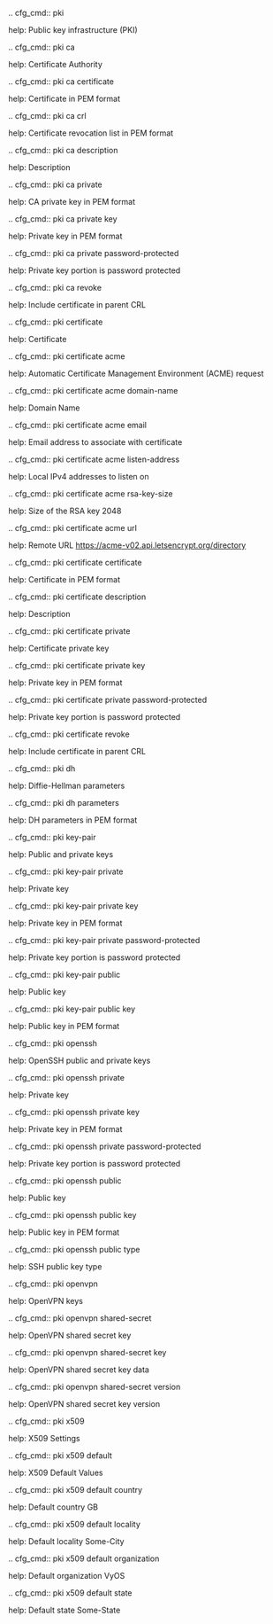 .. cfg_cmd:: pki

help: Public key infrastructure (PKI)

.. cfg_cmd:: pki ca <tag>

help: Certificate Authority

.. cfg_cmd:: pki ca <tag> certificate

help: Certificate in PEM format

.. cfg_cmd:: pki ca <tag> crl

help: Certificate revocation list in PEM format

.. cfg_cmd:: pki ca <tag> description

help: Description

.. cfg_cmd:: pki ca <tag> private

help: CA private key in PEM format

.. cfg_cmd:: pki ca <tag> private key

help: Private key in PEM format

.. cfg_cmd:: pki ca <tag> private password-protected

help: Private key portion is password protected

.. cfg_cmd:: pki ca <tag> revoke

help: Include certificate in parent CRL

.. cfg_cmd:: pki certificate <tag>

help: Certificate

.. cfg_cmd:: pki certificate <tag> acme

help: Automatic Certificate Management Environment (ACME) request

.. cfg_cmd:: pki certificate <tag> acme domain-name

help: Domain Name

.. cfg_cmd:: pki certificate <tag> acme email

help: Email address to associate with certificate

.. cfg_cmd:: pki certificate <tag> acme listen-address

help: Local IPv4 addresses to listen on

.. cfg_cmd:: pki certificate <tag> acme rsa-key-size

help: Size of the RSA key
2048


.. cfg_cmd:: pki certificate <tag> acme url

help: Remote URL
https://acme-v02.api.letsencrypt.org/directory


.. cfg_cmd:: pki certificate <tag> certificate

help: Certificate in PEM format

.. cfg_cmd:: pki certificate <tag> description

help: Description

.. cfg_cmd:: pki certificate <tag> private

help: Certificate private key

.. cfg_cmd:: pki certificate <tag> private key

help: Private key in PEM format

.. cfg_cmd:: pki certificate <tag> private password-protected

help: Private key portion is password protected

.. cfg_cmd:: pki certificate <tag> revoke

help: Include certificate in parent CRL

.. cfg_cmd:: pki dh <tag>

help: Diffie-Hellman parameters

.. cfg_cmd:: pki dh <tag> parameters

help: DH parameters in PEM format

.. cfg_cmd:: pki key-pair <tag>

help: Public and private keys

.. cfg_cmd:: pki key-pair <tag> private

help: Private key

.. cfg_cmd:: pki key-pair <tag> private key

help: Private key in PEM format

.. cfg_cmd:: pki key-pair <tag> private password-protected

help: Private key portion is password protected

.. cfg_cmd:: pki key-pair <tag> public

help: Public key

.. cfg_cmd:: pki key-pair <tag> public key

help: Public key in PEM format

.. cfg_cmd:: pki openssh <tag>

help: OpenSSH public and private keys

.. cfg_cmd:: pki openssh <tag> private

help: Private key

.. cfg_cmd:: pki openssh <tag> private key

help: Private key in PEM format

.. cfg_cmd:: pki openssh <tag> private password-protected

help: Private key portion is password protected

.. cfg_cmd:: pki openssh <tag> public

help: Public key

.. cfg_cmd:: pki openssh <tag> public key

help: Public key in PEM format

.. cfg_cmd:: pki openssh <tag> public type

help: SSH public key type

.. cfg_cmd:: pki openvpn

help: OpenVPN keys

.. cfg_cmd:: pki openvpn shared-secret <tag>

help: OpenVPN shared secret key

.. cfg_cmd:: pki openvpn shared-secret <tag> key

help: OpenVPN shared secret key data

.. cfg_cmd:: pki openvpn shared-secret <tag> version

help: OpenVPN shared secret key version

.. cfg_cmd:: pki x509

help: X509 Settings

.. cfg_cmd:: pki x509 default

help: X509 Default Values

.. cfg_cmd:: pki x509 default country

help: Default country
GB


.. cfg_cmd:: pki x509 default locality

help: Default locality
Some-City


.. cfg_cmd:: pki x509 default organization

help: Default organization
VyOS


.. cfg_cmd:: pki x509 default state

help: Default state
Some-State


